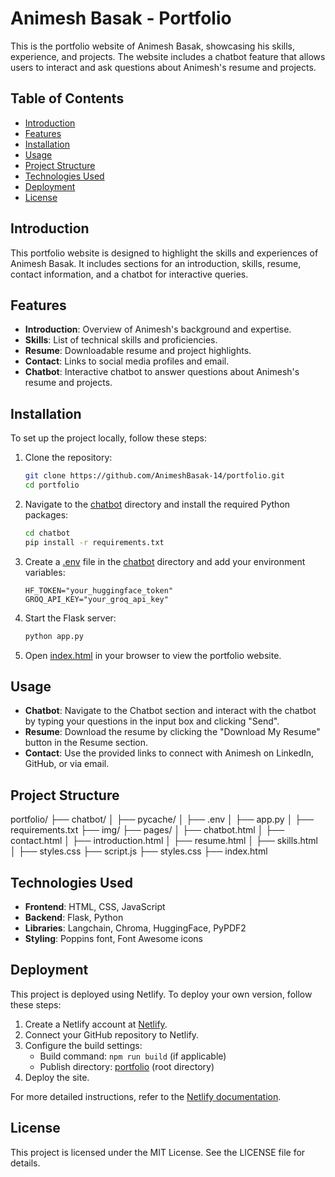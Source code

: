 # Animesh Basak - Portfolio

This is the portfolio website of Animesh Basak, showcasing his skills, experience, and projects. The website includes a chatbot feature that allows users to interact and ask questions about Animesh's resume and projects.

## Table of Contents

- [Introduction](#introduction)
- [Features](#features)
- [Installation](#installation)
- [Usage](#usage)
- [Project Structure](#project-structure)
- [Technologies Used](#technologies-used)
- [Deployment](#deployment)
- [License](#license)

## Introduction

This portfolio website is designed to highlight the skills and experiences of Animesh Basak. It includes sections for an introduction, skills, resume, contact information, and a chatbot for interactive queries.

## Features

- **Introduction**: Overview of Animesh's background and expertise.
- **Skills**: List of technical skills and proficiencies.
- **Resume**: Downloadable resume and project highlights.
- **Contact**: Links to social media profiles and email.
- **Chatbot**: Interactive chatbot to answer questions about Animesh's resume and projects.

## Installation

To set up the project locally, follow these steps:

1. Clone the repository:
    ```sh
    git clone https://github.com/AnimeshBasak-14/portfolio.git
    cd portfolio
    ```

2. Navigate to the [chatbot](http://_vscodecontentref_/0) directory and install the required Python packages:
    ```sh
    cd chatbot
    pip install -r requirements.txt
    ```

3. Create a [.env](http://_vscodecontentref_/1) file in the [chatbot](http://_vscodecontentref_/2) directory and add your environment variables:
    ```env
    HF_TOKEN="your_huggingface_token"
    GROQ_API_KEY="your_groq_api_key"
    ```

4. Start the Flask server:
    ```sh
    python app.py
    ```

5. Open [index.html](http://_vscodecontentref_/3) in your browser to view the portfolio website.

## Usage

- **Chatbot**: Navigate to the Chatbot section and interact with the chatbot by typing your questions in the input box and clicking "Send".
- **Resume**: Download the resume by clicking the "Download My Resume" button in the Resume section.
- **Contact**: Use the provided links to connect with Animesh on LinkedIn, GitHub, or via email.

## Project Structure
portfolio/ ├── chatbot/ │ ├── pycache/ │ ├── .env │ ├── app.py │ ├── requirements.txt ├── img/ ├── pages/ │ ├── chatbot.html │ ├── contact.html │ ├── introduction.html │ ├── resume.html │ ├── skills.html │ ├── styles.css ├── script.js ├── styles.css ├── index.html


## Technologies Used

- **Frontend**: HTML, CSS, JavaScript
- **Backend**: Flask, Python
- **Libraries**: Langchain, Chroma, HuggingFace, PyPDF2
- **Styling**: Poppins font, Font Awesome icons

## Deployment

This project is deployed using Netlify. To deploy your own version, follow these steps:

1. Create a Netlify account at [Netlify](https://www.netlify.com/).
2. Connect your GitHub repository to Netlify.
3. Configure the build settings:
    - Build command: `npm run build` (if applicable)
    - Publish directory: [portfolio](http://_vscodecontentref_/4) (root directory)
4. Deploy the site.

For more detailed instructions, refer to the [Netlify documentation](https://docs.netlify.com/).

## License

This project is licensed under the MIT License. See the LICENSE file for details.
